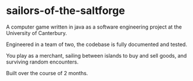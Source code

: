 # sailors-of-the-saltforge

A computer game written in java as a software engineering project at the University of Canterbury.

Engineered in a team of two, the codebase is fully documented and tested.

You play as a merchant, sailing between islands to buy and sell goods, and surviving random encounters.

Built over the course of 2 months.
